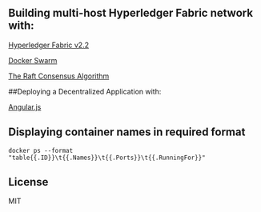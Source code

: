 ## Building multi-host Hyperledger Fabric network with:

[Hyperledger Fabric v2.2](https://hyperledger-fabric.readthedocs.io/en/release-2.2/whatsnew.html)

[Docker Swarm](https://docs.docker.com/engine/swarm/)

[The Raft Consensus Algorithm](https://raft.github.io/)

##Deploying a Decentralized Application with:

[Angular.js](https://angularjs.org/)

## Displaying container names in required format

`docker ps --format "table{{.ID}}\t{{.Names}}\t{{.Ports}}\t{{.RunningFor}}"`

<!--
## Installation
[Step 1](https://kctheservant.medium.com/multi-host-setup-with-raft-based-ordering-service-29730788b171) 

[Step 2](https://kctheservant.medium.com/multi-host-deployment-for-first-network-hyperledger-fabric-v2-273b794ff3d)
-->
## License
MIT
